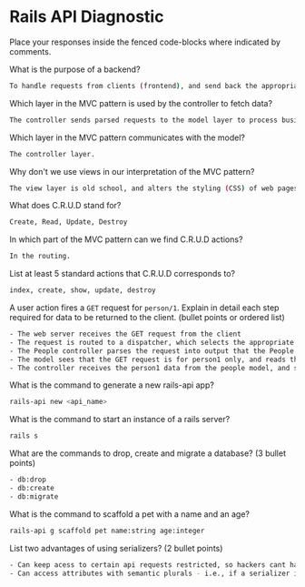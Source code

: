# Rails API Diagnostic

Place your responses inside the fenced code-blocks where indicated by comments.


What is the purpose of a backend?

```bash
To handle requests from clients (frontend), and send back the appropriate response and data.
```

Which layer in the MVC pattern is used by the controller to fetch data?

```bash
The controller sends parsed requests to the model layer to process business logic and interact with databases.
```

Which layer in the MVC pattern communicates with the model?

```bash
The controller layer.
```

Why don't we use views in our interpretation of the MVC pattern?

```bash
The view layer is old school, and alters the styling (CSS) of web pages - these days we can alter styling directly in the DOM using jQuery.
```

What does C.R.U.D stand for?

```bash
Create, Read, Update, Destroy
```

In which part of the MVC pattern can we find C.R.U.D actions?

```bash
In the routing.
```
List at least 5 standard actions that C.R.U.D corresponds to?

```bash
index, create, show, update, destroy
```

A user action fires a `GET` request for `person/1`. Explain in detail each step
required for data to be returned to the client. (bullet points or ordered list)

```bash
- The web server receives the GET request from the client
- The request is routed to a dispatcher, which selects the appropriate controller to send the GET request to
- The People controller parses the request into output that the People model can interpret
- The model sees that the GET request is for person1 only, and reads the database for that entry, and returns the data to the controller for person1
- The controller receives the person1 data from the people model, and sends it back to the client
```

What is the command to generate a new rails-api app?

```bash
rails-api new <api_name>
```

What is the command to start an instance of a rails server?

```bash
rails s
```

What are the commands to drop, create and migrate a database? (3 bullet points)

```bash
- db:drop
- db:create
- db:migrate
```

What is the command to scaffold a pet with a name and an age?

```bash
rails-api g scaffold pet name:string age:integer
```

List two advantages of using serializers? (2 bullet points)

```bash
- Can keep acess to certain api requests restricted, so hackers cant hack your shit
- Can access attributes with semantic plurals - i.e., if a serializer is generated on person data, you can search for has_many :people
```
